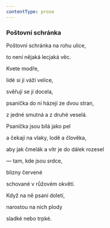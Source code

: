 ```yaml
---
contentType: prose
---
```


### Poštovní schránka

Poštovní schránka na rohu ulice,

to není nějaká lecjaká věc.

Kvete modře,

lidé si jí váží velice,

svěřují se jí docela,

psaníčka do ní házejí ze dvou stran,

z jedné smutná a z druhé veselá.

Psaníčka jsou bílá jako pel

a čekají na vlaky, lodě a člověka,

aby jak čmelák a vítr je do dálek rozesel

— tam, kde jsou srdce,

blizny červené

schované v růžovém okvětí.

Když na ně psaní doletí,

narostou na nich plody

sladké nebo trpké.
